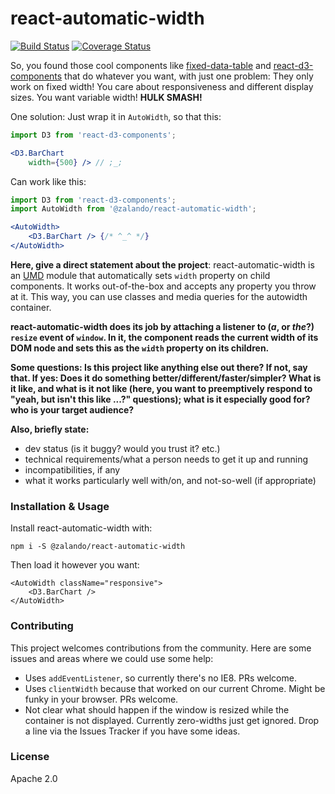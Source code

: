 # react-automatic-width

[![Build Status](https://travis-ci.org/zalando/react-automatic-width.svg?branch=master)](https://travis-ci.org/zalando/react-automatic-width) [![Coverage Status](https://coveralls.io/repos/github/zalando/react-automatic-width/badge.svg?branch=master)](https://coveralls.io/github/zalando/react-automatic-width?branch=master)

So, you found those cool components like [fixed-data-table](https://facebook.github.io/fixed-data-table/) and [react-d3-components](https://github.com/codesuki/react-d3-components) that do whatever you want, with just one problem: They only work on fixed width! You care about responsiveness and different display sizes. You want variable width! **HULK SMASH!**

One solution: Just wrap it in `AutoWidth`, so that this:
~~~ jsx
import D3 from 'react-d3-components';

<D3.BarChart
    width={500} /> // ;_;
~~~

Can work like this: 

~~~ jsx
import D3 from 'react-d3-components';
import AutoWidth from '@zalando/react-automatic-width';

<AutoWidth>
    <D3.BarChart /> {/* ^_^ */}
</AutoWidth>
~~~

**Here, give a direct statement about the project**: react-automatic-width is an [UMD](https://github.com/umdjs/umd) module that automatically sets `width` property on child components. It works out-of-the-box and accepts any property you throw at it. This way, you can use classes and media queries for the autowidth container.

**react-automatic-width does its job by attaching a listener to (*a*, or *the*?) `resize` event of `window`. In it, the component reads the current width of its DOM node and sets this as the `width` property on its children.**

**Some questions: Is this project like anything else out there? If not, say that. If yes: Does it do something better/different/faster/simpler? What is it like, and what is it not like (here, you want to preemptively respond to "yeah, but isn't this like ...?" questions); what is it especially good for? who is your target audience?**

**Also, briefly state:**
- dev status (is it buggy? would you trust it? etc.)
- technical requirements/what a person needs to get it up and running
- incompatibilities, if any
- what it works particularly well with/on, and not-so-well (if appropriate)

### Installation & Usage

Install react-automatic-width with:

    npm i -S @zalando/react-automatic-width

Then load it however you want:

    <AutoWidth className="responsive">
        <D3.BarChart />
    </AutoWidth>

### Contributing

This project welcomes contributions from the community. Here are some issues and areas where we could use some help:
* Uses `addEventListener`, so currently there's no IE8. PRs welcome.
* Uses `clientWidth` because that worked on our current Chrome. Might be funky in your browser. PRs welcome.
* Not clear what should happen if the window is resized while the container is not displayed. Currently zero-widths just get ignored. Drop a line via the Issues Tracker if you have some ideas.

### License

Apache 2.0
